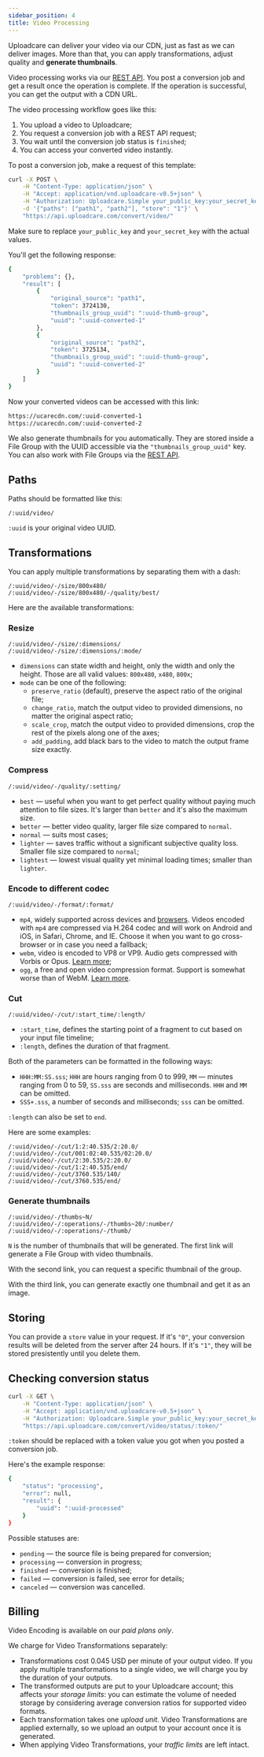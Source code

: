 ```yaml
---
sidebar_position: 4
title: Video Processing
---
```


Uploadcare can deliver your video via our CDN, just as fast as we can deliver images. More than
that, you can apply transformations, adjust quality and **generate thumbnails**.

Video processing works via our [REST API](https://uploadcare.com/api-refs/rest-api/). You post a
conversion job and get a result once the operation is complete. If the operation is successful, you
can get the output with a CDN URL.

The video processing workflow goes like this:

1. You upload a video to Uploadcare;
2. You request a conversion job with a REST API request;
3. You wait until the conversion job status is `finished`;
4. You can access your converted video instantly.

To post a conversion job, make a request of this template:

```bash
curl -X POST \
	-H "Content-Type: application/json" \
	-H "Accept: application/vnd.uploadcare-v0.5+json" \
	-H "Authorization: Uploadcare.Simple your_public_key:your_secret_key" \
	-d '{"paths": ["path1", "path2"], "store": "1"}' \
	"https://api.uploadcare.com/convert/video/"
```

Make sure to replace `your_public_key` and `your_secret_key` with the actual values.

You'll get the following response:

```bash
{
	"problems": {},
	"result": [
		{
			"original_source": "path1",
			"token": 3724130,
			"thumbnails_group_uuid": ":uuid-thumb-group",
			"uuid": ":uuid-converted-1"
		},
		{
			"original_source": "path2",
			"token": 3725134,
			"thumbnails_group_uuid": ":uuid-thumb-group",
			"uuid": ":uuid-converted-2"
		}
	]
}
```

Now your converted videos can be accessed with this link:

```bash
https://ucarecdn.com/:uuid-converted-1
https://ucarecdn.com/:uuid-converted-2
```

We also generate thumbnails for you automatically. They are stored inside a File Group with the UUID
accessible via the `"thumbnails_group_uuid"` key. You can also work with File Groups via the
[REST API](https://uploadcare.com/api-refs/rest-api/v0.5.0/#operation/groupsList).

## Paths

Paths should be formatted like this:

```
/:uuid/video/
```

`:uuid` is your original video UUID.

## Transformations

You can apply multiple transformations by separating them with a dash:

```
/:uuid/video/-/size/800x480/
/:uuid/video/-/size/800x480/-/quality/best/
```

Here are the available transformations:

### Resize

```
/:uuid/video/-/size/:dimensions/
/:uuid/video/-/size/:dimensions/:mode/
```

-  `dimensions` can state width and height, only the width and only the height. Those are all valid
   values: `800x480`, `x480`, `800x`;
-  `mode` can be one of the following:
   -  `preserve_ratio` (default), preserve the aspect ratio of the original file;
   -  `change_ratio`, match the output video to provided dimensions, no matter the original aspect
      ratio;
   -  `scale_crop`, match the output video to provided dimensions, crop the rest of the pixels along
      one of the axes;
   -  `add_padding`, add black bars to the video to match the output frame size exactly.

### Compress

```
/:uuid/video/-/quality/:setting/
```

-  `best` — useful when you want to get perfect quality without paying much attention to file sizes.
   It's larger than `better` and it's also the maximum size.
-  `better` — better video quality, larger file size compared to `normal`.
-  `normal` — suits most cases;
-  `lighter` — saves traffic without a significant subjective quality loss. Smaller file size
   compared to `normal`;
-  `lightest` — lowest visual quality yet minimal loading times; smaller than `lighter`.

### Encode to different codec

```
/:uuid/video/-/format/:format/
```

-  `mp4`, widely supported across devices and [browsers](https://caniuse.com/#feat=mpeg4). Videos
   encoded with `mp4` are compressed via H.264 codec and will work on Android and iOS, in Safari,
   Chrome, and IE. Choose it when you want to go cross-browser or in case you need a fallback;
-  `webm`, video is encoded to VP8 or VP9. Audio gets compressed with Vorbis or Opus.
   [Learn more](https://www.webmproject.org/about/faq);
-  `ogg`, a free and open video compression format. Support is somewhat worse than of WebM.
   [Learn more](https://www.theora.org).

### Cut

```
/:uuid/video/-/cut/:start_time/:length/
```

-  `:start_time`, defines the starting point of a fragment to cut based on your input file timeline;
-  `:length`, defines the duration of that fragment.

Both of the parameters can be formatted in the following ways:

-  `HHH:MM:SS.sss`; `HHH` are hours ranging from 0 to 999, `MM` — minutes ranging from 0 to 59,
   `SS.sss` are seconds and milliseconds. `HHH` and `MM` can be omitted.
-  `SSS+.sss`, a number of seconds and milliseconds; `sss` can be omitted.

`:length` can also be set to `end`.

Here are some examples:

```
/:uuid/video/-/cut/1:2:40.535/2:20.0/
/:uuid/video/-/cut/001:02:40.535/02:20.0/
/:uuid/video/-/cut/2:30.535/2:20.0/
/:uuid/video/-/cut/1:2:40.535/end/
/:uuid/video/-/cut/3760.535/140/
/:uuid/video/-/cut/3760.535/end/
```

### Generate thumbnails

```
/:uuid/video/-/thumbs~N/
/:uuid/video/-/:operations/-/thumbs~20/:number/
/:uuid/video/-/:operations/-/thumb/
```

`N` is the number of thumbnails that will be generated. The first link will generate a File Group
with video thumbnails.

With the second link, you can request a specific thumbnail of the group.

With the third link, you can generate exactly one thumbnail and get it as an image.

## Storing

You can provide a `store` value in your request. If it's `"0"`, your conversion results will be
deleted from the server after 24 hours. If it's `"1"`, they will be stored presistently until you
delete them.

## Checking conversion status

```bash
curl -X GET \
	-H "Content-Type: application/json" \
	-H "Accept: application/vnd.uploadcare-v0.5+json" \
	-H "Authorization: Uploadcare.Simple your_public_key:your_secret_key" \
	"https://api.uploadcare.com/convert/video/status/:token/"
```

`:token` should be replaced with a token value you got when you posted a conversion job.

Here's the example response:

```bash
{
	"status": "processing",
	"error": null,
	"result": {
		"uuid": ":uuid-processed"
	}
}
```

Possible statuses are:

-  `pending` — the source file is being prepared for conversion;
-  `processing` — conversion in progress;
-  `finished` — conversion is finished;
-  `failed` — conversion is failed, see error for details;
-  `canceled` — conversion was cancelled.

## Billing

Video Encoding is available on our _paid plans only_.

We charge for Video Transformations separately:

-  Transformations cost 0.045 USD per minute of your output video. If you apply multiple
   transformations to a single video, we will charge you by the duration of your outputs.
-  The transformed outputs are put to your Uploadcare account; this affects your _storage limits_:
   you can estimate the volume of needed storage by considering average conversion ratios for
   supported video formats.
-  Each transformation takes one _upload unit_. Video Transformations are applied externally, so we
   upload an output to your account once it is generated.
-  When applying Video Transformations, your _traffic limits_ are left intact.
